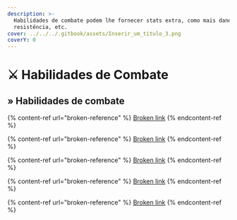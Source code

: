 ```yaml
---
description: >-
  Habilidades de combate podem lhe fornecer stats extra, como mais dano, mais
  resistência, etc.
cover: ../../../.gitbook/assets/Inserir_um_titulo_3.png
coverY: 0
---
```


# ⚔ Habilidades de Combate

## » Habilidades de combate

{% content-ref url="broken-reference" %}
[Broken link](broken-reference)
{% endcontent-ref %}

{% content-ref url="broken-reference" %}
[Broken link](broken-reference)
{% endcontent-ref %}

{% content-ref url="broken-reference" %}
[Broken link](broken-reference)
{% endcontent-ref %}

{% content-ref url="broken-reference" %}
[Broken link](broken-reference)
{% endcontent-ref %}

{% content-ref url="broken-reference" %}
[Broken link](broken-reference)
{% endcontent-ref %}
